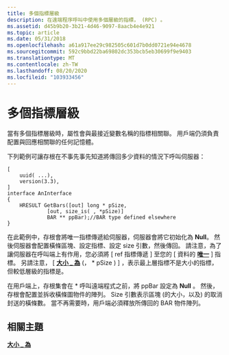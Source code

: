 ```yaml
---
title: 多個指標層級
description: 在遠端程序呼叫中使用多個層級的指標， (RPC) 。
ms.assetid: d45b9b20-3b21-4d46-9097-8aacb4e4e921
ms.topic: article
ms.date: 05/31/2018
ms.openlocfilehash: a61a917ee29c982505c601d7b0dd0721e94e4678
ms.sourcegitcommit: 592c9bbd22ba69802dc353bcb5eb30699f9e9403
ms.translationtype: MT
ms.contentlocale: zh-TW
ms.lasthandoff: 08/20/2020
ms.locfileid: "103933456"
---
```

# <a name="multiple-levels-of-pointers"></a>多個指標層級

當有多個指標層級時，屬性會與最接近變數名稱的指標相關聯。 用戶端仍須負責配置與回應相關聯的任何記憶體。

下列範例可讓存根在不事先事先知道將傳回多少資料的情況下呼叫伺服器：

``` syntax
[
    uuid( ...),
    version(3.3),
]
interface AnInterface
{
    HRESULT GetBars([out] long * pSize,
             [out, size_is( , *pSize)]
             BAR ** ppBar);//BAR type defined elsewhere
}
```

在此範例中，存根會將唯一指標傳遞給伺服器，伺服器會將它初始化為 **Null**。 然後伺服器會配置橫條區塊、設定指標、設定 size 引數，然後傳回。 請注意，為了讓伺服器在呼叫端上有作用，您必須將 \[ ref 指標傳遞 \] 至您的 \[ 資料的 [**唯一**](/windows/desktop/Midl/unique) \] 指標。 另請注意， \[ [**大小 \_ 為**](/windows/desktop/Midl/size-is) (， \* pSize ) \] ，表示最上層指標不是大小的指標，但較低層級的指標是。

在用戶端上，存根集會在 \* 呼叫遠端程式之前，將 ppBar 設定為 **Null** 。 然後，存根會配置並拆收橫條圖物件的陣列。 Size 引數表示區塊 (的大小，以及) 的取消封送的橫條數。 當不再需要時，用戶端必須釋放所傳回的 BAR 物件陣列。

## <a name="related-topics"></a>相關主題

<dl> <dt>

[**大小 \_ 為**](/windows/desktop/Midl/size-is)
</dt> </dl>

 

 